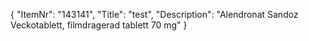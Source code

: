 {
  "ItemNr": "143141",
  "Title": "test",
  "Description": "Alendronat Sandoz Veckotablett, filmdragerad tablett 70 mg"
}